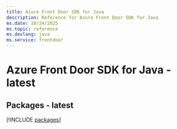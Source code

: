 ```yaml
---
title: Azure Front Door SDK for Java
description: Reference for Azure Front Door SDK for Java
ms.date: 10/24/2025
ms.topic: reference
ms.devlang: java
ms.service: frontdoor
---
```

# Azure Front Door SDK for Java - latest
## Packages - latest
[!INCLUDE [packages](front-door-index.md)]